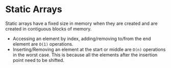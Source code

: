 # Static Arrays
Static arrays have a fixed size in memory when they are created and are created in contiguous blocks of memory.

- Accessing an element by index, adding/removing to/from the end element are `O(1)` operations.
- Inserting/Removing an element at the start or middle are `O(n)` operations in the worst case. This is because all the elements after the insertion point need to be shifted.
